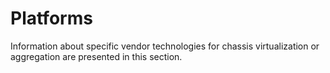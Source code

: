 # Platforms

Information about specific vendor technologies for chassis
virtualization or aggregation are presented in this section.
